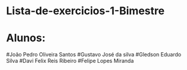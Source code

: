# Lista-de-exercicios-1-Bimestre
# Alunos:
#João Pedro Oliveira Santos
#Gustavo José da silva
#Gledson Eduardo Silva
#Davi Felix Reis Ribeiro
#Felipe Lopes Miranda



